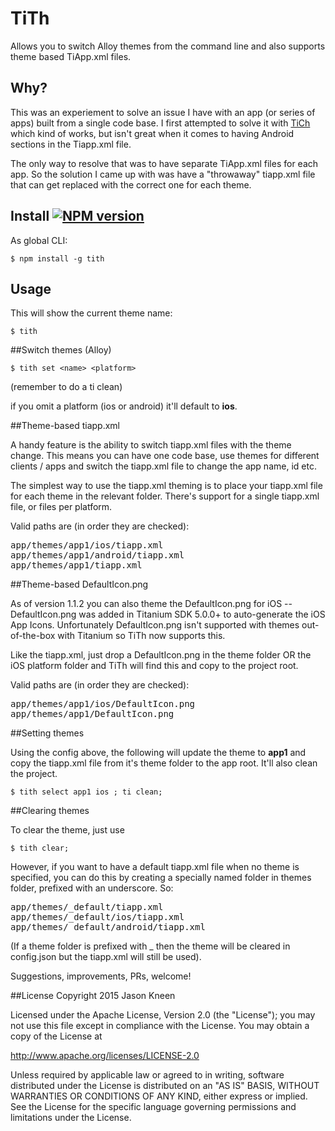 # TiTh

Allows you to switch Alloy themes from the command line and also supports theme based TiApp.xml files.

## Why?

This was an experiement to solve an issue I have with an app (or series of apps) built from a single code base. I first attempted to solve it with [TiCh](https://github.com/jasonkneen/tich) which kind of works, but isn't great when it comes to having Android sections in the Tiapp.xml file.

The only way to resolve that was to have separate TiApp.xml files for each app. So the solution I came up with was have a "throwaway" tiapp.xml file that can get replaced with the correct one for each theme.

## Install [![NPM version](https://badge.fury.io/js/tith.svg)](http://badge.fury.io/js/tith)

As global CLI:

    $ npm install -g tith

## Usage

This will show the current theme name:
```
$ tith  
```
##Switch themes (Alloy)
```
$ tith set <name> <platform>
```
(remember to do a ti clean)

if you omit a platform (ios or android) it'll default to **ios**.

##Theme-based tiapp.xml

A handy feature is the ability to switch tiapp.xml files with the theme change. This means you can have one code base, use themes for different clients / apps and switch the tiapp.xml file to change the app name, id etc.

The simplest way to use the tiapp.xml theming is to place your tiapp.xml file for each theme in the relevant folder. There's support for a single tiapp.xml file, or files per platform.

Valid paths are (in order they are checked):
<pre>
app/themes/app1/ios/tiapp.xml
app/themes/app1/android/tiapp.xml
app/themes/app1/tiapp.xml
</pre>

##Theme-based DefaultIcon.png

As of version 1.1.2 you can also theme the DefaultIcon.png for iOS -- DefaultIcon.png was added in Titanium SDK 5.0.0+ to auto-generate the iOS App Icons. Unfortunately DefaultIcon.png isn't supported with themes out-of-the-box with Titanium so TiTh now supports this.

Like the tiapp.xml, just drop a DefaultIcon.png in the theme folder OR the iOS platform folder and TiTh will find this and copy to the project root.

Valid paths are (in order they are checked):
<pre>
app/themes/app1/ios/DefaultIcon.png
app/themes/app1/DefaultIcon.png
</pre>

##Setting themes

Using the config above, the following will update the theme to **app1** and copy the tiapp.xml file from it's theme folder to the app root. It'll also clean the project.

```
$ tith select app1 ios ; ti clean;
```

##Clearing themes

To clear the theme, just use

```
$ tith clear;
```

However, if you want to have a default tiapp.xml file when no theme is specified, you can do this by creating a specially named folder in themes folder, prefixed with an underscore. So:

<pre>
app/themes/_default/tiapp.xml
app/themes/_default/ios/tiapp.xml
app/themes/_default/android/tiapp.xml
</pre>

(If a theme folder is prefixed with _ then the theme will be cleared in config.json but the tiapp.xml will still be used).

Suggestions, improvements, PRs, welcome!

##License
Copyright 2015 Jason Kneen

Licensed under the Apache License, Version 2.0 (the "License");
you may not use this file except in compliance with the License.
You may obtain a copy of the License at

   http://www.apache.org/licenses/LICENSE-2.0

Unless required by applicable law or agreed to in writing, software
distributed under the License is distributed on an "AS IS" BASIS,
WITHOUT WARRANTIES OR CONDITIONS OF ANY KIND, either express or implied.
See the License for the specific language governing permissions and
limitations under the License.
</pre>

